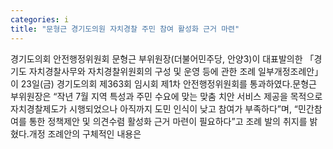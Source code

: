 ```yaml
---
categories: i
title: "문형근 경기도의원 자치경찰 주민 참여 활성화 근거 마련"
---
```

경기도의회 안전행정위원회 문형근 부위원장(더불어민주당, 안양3)이 대표발의한 「경기도 자치경찰사무와 자치경찰위원회의 구성 및 운영 등에 관한 조례 일부개정조례안」이 23일(금) 경기도의회 제363회 임시회 제1차 안전행정위원회를 통과하였다.문형근 부위원장은 “작년 7월 지역 특성과 주민 수요에 맞는 맞춤 치안 서비스 제공을 목적으로 자치경찰제도가 시행되었으나 아직까지 도민 인식이 낮고 참여가 부족하다”며, “민간참여를 통한 정책제안 및 의견수렴 활성화 근거 마련이 필요하다”고 조례 발의 취지를 밝혔다.개정 조례안의 구체적인 내용은